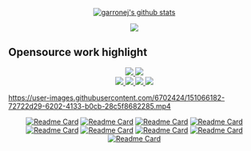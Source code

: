 <div align="center">  

[![garronej's github stats](https://github-readme-stats.vercel.app/api?username=garronej&title_color=fff&icon_color=8B959E&text_color=9f9f9f&bg_color=0E1217)](https://github.com/garronej/garronej)  
    
![](https://komarev.com/ghpvc/?username=garronej)

</div>  


## Opensource work highlight

<p align="center">
    <a href="https://evt.land">
        <img src="https://user-images.githubusercontent.com/6702424/117706369-7f794c80-b1cd-11eb-80bd-cada11c0e46b.png">
    </a>
    <a href="https://denoify.land">
        <img src="https://user-images.githubusercontent.com/6702424/117706365-7ee0b600-b1cd-11eb-9beb-e59c2f314dbf.png"> 
    </a>
    <br>
    <a href="https://www.tsafe.dev">
        <img src="https://user-images.githubusercontent.com/6702424/117706378-81431000-b1cd-11eb-8313-965a2cb76c72.png"> 
    </a>
    <a href="https://github.com/inseefrlab/keycloakify">
        <img src="https://user-images.githubusercontent.com/6702424/117706372-8011e300-b1cd-11eb-9c20-5cb1d791aa65.png"> 
    </a>
    <a href="https://www.tss-react.dev">
        <img src="https://user-images.githubusercontent.com/6702424/151068749-24f1ba52-cc39-48cb-ba79-e31f2295491a.png"> 
    </a>
    <a href="https://github.com/garronej/clean-architecture">
        <img src="https://user-images.githubusercontent.com/6702424/151066834-1e23334f-a129-45ba-bbc0-d8cbb96631b4.png"> 
    </a>
</p>


https://user-images.githubusercontent.com/6702424/151066182-72722d29-6202-4133-b0cb-28c5f8682285.mp4

<div align="center">  

[![Readme Card](https://github-readme-stats.vercel.app/api/pin/?username=InseeFrLab&repo=onyxia-web&show_owner=true&title_color=58a6ff&icon_color=8B959E&text_color=9f9f9f&bg_color=0E1217)](https://github.com/InseeFrLab/onyxia-web) 
[![Readme Card](https://github-readme-stats.vercel.app/api/pin/?username=InseeFrLab&repo=onyxia-ui&show_owner=true&&title_color=58a6ff&icon_color=8B959E&text_color=9f9f9f&bg_color=0E1217)](https://github.com/InseeFrLab/onyxia-ui)
[![Readme Card](https://github-readme-stats.vercel.app/api/pin/?username=garronej&repo=i18nifty&show_owner=false&&title_color=58a6ff&icon_color=8B959E&text_color=9f9f9f&bg_color=0E1217)](https://github.com/garronej/i18nifty)
[![Readme Card](https://github-readme-stats.vercel.app/api/pin/?username=garronej&repo=cra-envs&show_owner=false&title_color=58a6ff&icon_color=8B959E&text_color=9f9f9f&bg_color=0E1217)](https://github.com/garronej/cra-envs)
[![Readme Card](https://github-readme-stats.vercel.app/api/pin/?username=garronej&repo=clean-archi-toolkit&show_owner=false&title_color=58a6ff&icon_color=8B959E&text_color=9f9f9f&bg_color=0E1217)](https://github.com/garronej/clean-archi-toolkit) 
[![Readme Card](https://github-readme-stats.vercel.app/api/pin/?username=garronej&repo=run_exclusive&title_color=58a6ff&icon_color=8B959E&text_color=9f9f9f&bg_color=0E1217)](https://github.com/garronej/run_exclusive)
[![Readme Card](https://github-readme-stats.vercel.app/api/pin/?username=garronej&repo=powerhooks&&title_color=58a6ff&icon_color=8B959E&text_color=9f9f9f&bg_color=0E1217)](https://github.com/garronej/powerhooks) 
[![Readme Card](https://github-readme-stats.vercel.app/api/pin/?username=thieryw&repo=gitlanding&show_owner=true&title_color=58a6ff&icon_color=8B959E&text_color=9f9f9f&bg_color=0E1217)](https://github.com/thieryw/gitlanding)
[![Readme Card](https://github-readme-stats.vercel.app/api/pin/?username=codegouvfr&repo=dsfr-react&show_owner=true&title_color=58a6ff&icon_color=8B959E&text_color=9f9f9f&bg_color=0E1217)](https://github.com/codegouvfr/dsfr-react)
    
</div>  

